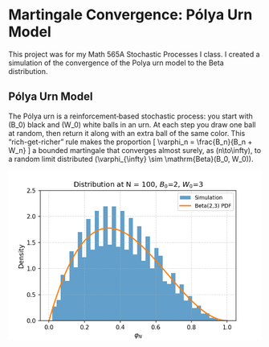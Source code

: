 # Martingale Convergence: Pólya Urn Model

This project was for my Math 565A Stochastic Processes I class. I created a simulation of the convergence of the Polya urn model to the Beta distribution. 

## Pólya Urn Model

The Pólya urn is a reinforcement‐based stochastic process: you start with \(B_0\) black and \(W_0\) white balls in an urn. At each step you draw one ball at random, then return it along with an extra ball of the same color. This “rich-get-richer” rule makes the proportion
\[
\varphi_n = \frac{B_n}{B_n + W_n}
\]
a bounded martingale that converges almost surely, as \(n\to\infty\), to a random limit distributed \(\varphi_{\infty} \sim \mathrm{Beta}(B_0, W_0)\).  


<p align="center">
  <img src="img/polya_urn_animation.gif" alt="Pólya urn convergence" width="600"/>
</p>

